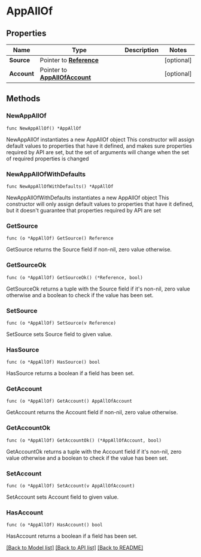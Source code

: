 # AppAllOf

## Properties

Name | Type | Description | Notes
------------ | ------------- | ------------- | -------------
**Source** | Pointer to [**Reference**](Reference.md) |  | [optional] 
**Account** | Pointer to [**AppAllOfAccount**](AppAllOfAccount.md) |  | [optional] 

## Methods

### NewAppAllOf

`func NewAppAllOf() *AppAllOf`

NewAppAllOf instantiates a new AppAllOf object
This constructor will assign default values to properties that have it defined,
and makes sure properties required by API are set, but the set of arguments
will change when the set of required properties is changed

### NewAppAllOfWithDefaults

`func NewAppAllOfWithDefaults() *AppAllOf`

NewAppAllOfWithDefaults instantiates a new AppAllOf object
This constructor will only assign default values to properties that have it defined,
but it doesn't guarantee that properties required by API are set

### GetSource

`func (o *AppAllOf) GetSource() Reference`

GetSource returns the Source field if non-nil, zero value otherwise.

### GetSourceOk

`func (o *AppAllOf) GetSourceOk() (*Reference, bool)`

GetSourceOk returns a tuple with the Source field if it's non-nil, zero value otherwise
and a boolean to check if the value has been set.

### SetSource

`func (o *AppAllOf) SetSource(v Reference)`

SetSource sets Source field to given value.

### HasSource

`func (o *AppAllOf) HasSource() bool`

HasSource returns a boolean if a field has been set.

### GetAccount

`func (o *AppAllOf) GetAccount() AppAllOfAccount`

GetAccount returns the Account field if non-nil, zero value otherwise.

### GetAccountOk

`func (o *AppAllOf) GetAccountOk() (*AppAllOfAccount, bool)`

GetAccountOk returns a tuple with the Account field if it's non-nil, zero value otherwise
and a boolean to check if the value has been set.

### SetAccount

`func (o *AppAllOf) SetAccount(v AppAllOfAccount)`

SetAccount sets Account field to given value.

### HasAccount

`func (o *AppAllOf) HasAccount() bool`

HasAccount returns a boolean if a field has been set.


[[Back to Model list]](../README.md#documentation-for-models) [[Back to API list]](../README.md#documentation-for-api-endpoints) [[Back to README]](../README.md)


